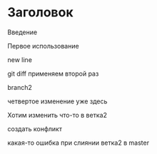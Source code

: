# Заголовок

Введение

Первое использование

new line

git diff применяем второй раз

branch2

четвертое изменение уже здесь

Хотим изменить что-то в ветка2

создать конфликт

какая-то ошибка при слиянии ветка2 в master

